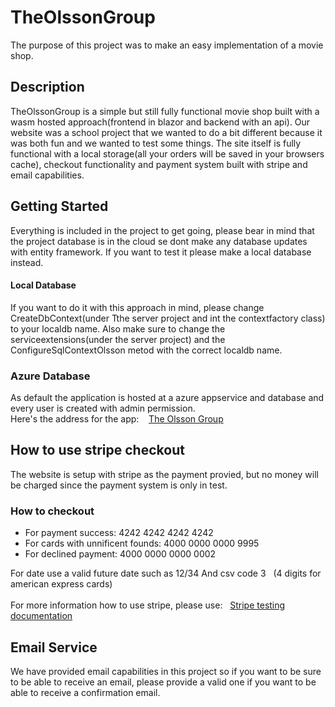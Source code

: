 # TheOlssonGroup
The purpose of this project was to make an easy implementation of a movie shop.

## Description
TheOlssonGroup is a simple but still fully functional movie shop built with a wasm hosted approach(frontend in blazor and backend with an api).
Our website was a school project that we wanted to do a bit different because it was both fun and we wanted to test some things.
The site itself is fully functional with a local storage(all your orders will be saved in your browsers cache), checkout functionality and payment system built with stripe and email capabilities.

## Getting Started
Everything is included in the project to get going, please bear in mind that the project database is in the cloud se dont make any database updates with entity framework. If you want to test it please make a local database instead. 

#### Local Database
If you want to do it with this approach in mind, please change CreateDbContext(under Tthe server project and int the contextfactory class) to your localdb name.
Also make sure to change the serviceextensions(under the server project) and the ConfigureSqlContextOlsson metod with the correct localdb name.


### Azure Database
As default the application is hosted at a azure appservice and database and every user is created with admin permission.
</br>Here's the address for the app: &nbsp;&nbsp; [The Olsson Group](https://theolssongroup.azurewebsites.net/)

## How to use stripe checkout

The website is setup with stripe as the payment provied, but no money will be charged since the payment system is only in test.

### How to checkout

* For payment success:  4242 4242 4242 4242
* For cards with unnificent founds: 4000 0000 0000 9995
* For declined payment: 4000 0000 0000 0002

 
 For date use a valid future date such as 12/34
 And csv code 3 &nbsp; (4 digits for american express cards)
<br/><br/>For more information how to use stripe, please use:  &nbsp; [Stripe testing documentation](https://stripe.com/docs/testing?numbers-or-method-or-token=card-numbers#use-test-cards)
 
 ## Email Service
 
 We have provided email capabilities in this project so if you want to be sure to be able to receive an email, please provide a valid one if you want to be able to receive a confirmation email.
 
 
